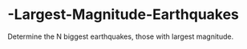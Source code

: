 # -Largest-Magnitude-Earthquakes
Determine the N biggest earthquakes, those with largest magnitude.
